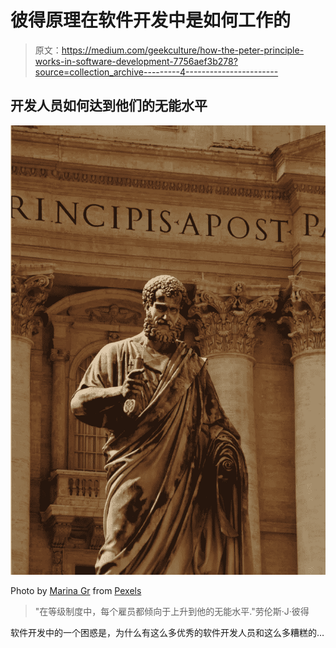 # 彼得原理在软件开发中是如何工作的

> 原文：<https://medium.com/geekculture/how-the-peter-principle-works-in-software-development-7756aef3b278?source=collection_archive---------4----------------------->

## 开发人员如何达到他们的无能水平

![](img/4008cd71c2e05bdc7df744dcde33cfed.png)

Photo by [Marina Gr](https://www.pexels.com/@marina-gr-109305987?utm_content=attributionCopyText&utm_medium=referral&utm_source=pexels) from [Pexels](https://www.pexels.com/photo/statue-of-saint-peter-9818108/?utm_content=attributionCopyText&utm_medium=referral&utm_source=pexels)

> "在等级制度中，每个雇员都倾向于上升到他的无能水平."劳伦斯·J·彼得

软件开发中的一个困惑是，为什么有这么多优秀的软件开发人员和这么多糟糕的…